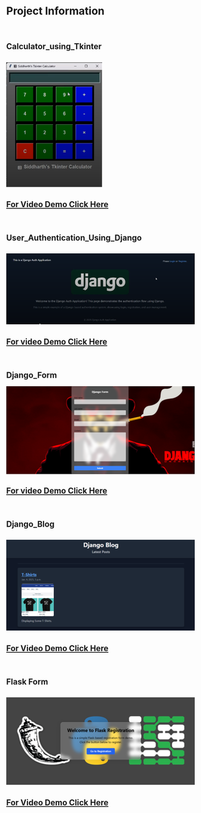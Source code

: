 # Project Information

<br>

## Calculator_using_Tkinter

## ![Project Image](https://github.com/Sidd444/Python-Projects/blob/main/project_1_Calculator_using_Tkinter/Screenshot%202025-01-04%20094904.png)

## [For Video Demo Click Here](https://drive.google.com/file/d/1j0qWc1StAbmMxuoDfbKSVjj6_j3kUDh9/view?usp=sharing)

<br>

## User_Authentication_Using_Django

## ![image Demo](https://github.com/Sidd444/Python-Projects/blob/main/project_3_User_Authentication_Using_Django/demo/Screenshot%202025-01-04%20095611.png)

## [For video Demo Click Here](https://drive.google.com/file/d/1BlWSvNOFvY0_uW9Yw-apPGbQJZRyejsU/view?usp=sharing)

<br>

## Django_Form

![image](https://github.com/Sidd444/Python-Projects/blob/main/project_4_Django_Form/demo/Screenshot%202025-01-04%20111624.png)

## [For video Demo Click Here](https://drive.google.com/file/d/1g8Nhlbh4lab507-dW-P57RrVa-XHr88p/view?usp=drive_link)

<br>

## Django_Blog

## ![image](https://github.com/Sidd444/Python-Projects/blob/main/project_5_Django_Blog/demo/Screenshot%202025-01-04%20215020.png)

## [For Video Demo Click Here](https://drive.google.com/file/d/1Z-QBTZOhGhX48KrkCluurKnwWoyzneQn/view?usp=drive_link)

<br>

## Flask Form

## ![image](https://github.com/Sidd444/Python-Projects/blob/main/project_6_Flask_Form/Screenshot%202025-01-05%20203429.png)

## [For Video Demo Click Here](https://drive.google.com/file/d/1wVuYPgLeYmEusAwauIYwGiydguHm5Twh/view?usp=drive_link)







